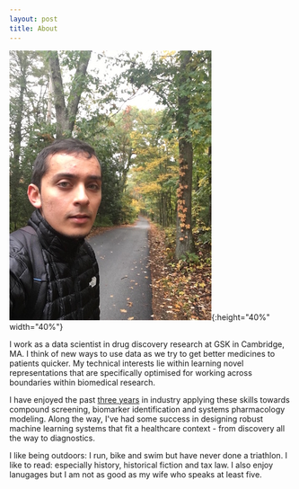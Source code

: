 ```yaml
---
layout: post
title: About
---
```


![](../Data/IMG_0595.JPG){:height="40%" width="40%"}

I work as a data scientist in drug discovery research at GSK in Cambridge, MA. I think of new ways to use data as we try to get better medicines to patients quicker. My technical interests lie within learning novel representations that are specifically optimised for working across boundaries within biomedical research. 

I have enjoyed the past [three years](https://www.linkedin.com/in/yusuf-roohani-bb195231/) in industry applying these skills towards compound screening, biomarker identification and systems pharmacology modeling. Along the way, I've had some success in designing robust machine learning systems that fit a healthcare context - from discovery all the way to diagnostics.

I like being outdoors: I run, bike and swim but have never done a triathlon. I like to read: especially history, historical fiction and tax law. I also enjoy lanugages but I am not as good as my wife who speaks at least five.
